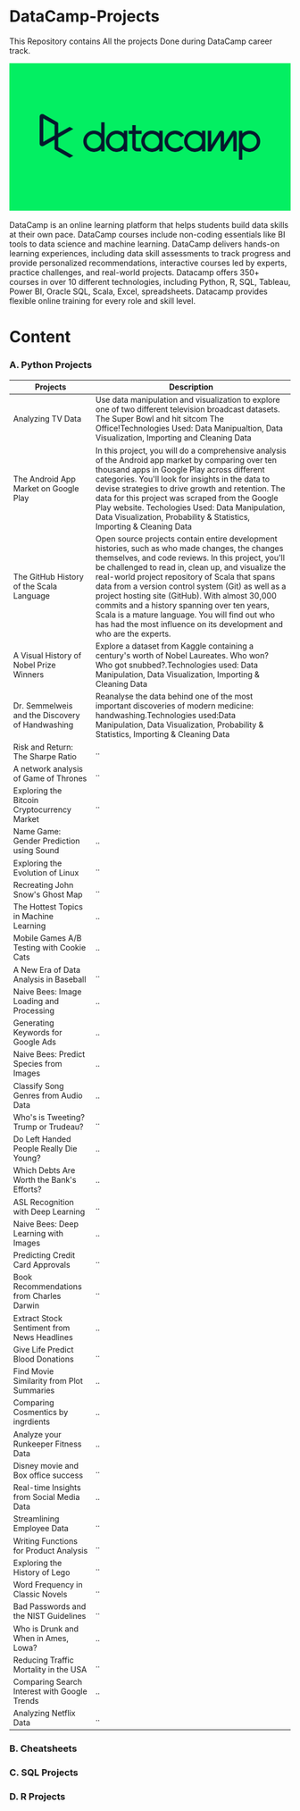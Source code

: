 # DataCamp-Projects
This Repository contains All the projects Done during DataCamp career track.

![DataCamp](datacamp.png)

DataCamp is an online learning platform that helps students build data skills at their own pace. DataCamp courses include non-coding essentials like BI tools to data science and machine learning. DataCamp delivers hands-on learning experiences, including data skill assessments to track progress and provide personalized recommendations, interactive courses led by experts, practice challenges, and real-world projects. Datacamp offers 350+ courses in over 10 different technologies, including Python, R, SQL, Tableau, Power BI, Oracle SQL, Scala, Excel, spreadsheets. Datacamp provides flexible online training for every role and skill level.

# Content
### A. Python Projects
| Projects|Description|
| -----|------|
|Analyzing TV Data|Use data manipulation and visualization to explore one of two different television broadcast datasets. The Super Bowl and hit sitcom The Office!Technologies Used: Data Manipualtion, Data Visualization, Importing and Cleaning Data|
|The Android App Market on Google Play |In this project, you will do a comprehensive analysis of the Android app market by comparing over ten thousand apps in Google Play across different  categories. You'll look for insights in the data to devise strategies to drive growth and retention. The data for this project was scraped from the Google Play website. Techologies Used: Data Manipulation, Data Visualization, Probability & Statistics, Importing & Cleaning Data|
|The GitHub History of the Scala Language|Open source projects contain entire development histories, such as who made changes, the changes themselves, and code reviews. In this project, you'll be challenged to read in, clean up, and visualize the real-world project repository of Scala that spans data from a version control system (Git) as well as a project hosting site (GitHub). With almost 30,000 commits and a history spanning over ten years, Scala is a mature language. You will find out who has had the most influence on its development and who are the experts.|Technologies used:Data Manipulation, Data Visualization, Importing & Cleaning Data
|A Visual History of Nobel Prize Winners|Explore a dataset from Kaggle containing a century's worth of Nobel Laureates. Who won? Who got snubbed?.Technologies used: Data Manipulation, Data Visualization, Importing & Cleaning Data|
|Dr. Semmelweis and the Discovery of Handwashing|Reanalyse the data behind one of the most important discoveries of modern medicine: handwashing.Technologies used:Data Manipulation, Data Visualization, Probability & Statistics, Importing & Cleaning Data|
|Risk and Return: The Sharpe Ratio|..|
|A network analysis of Game of Thrones|..|
|Exploring the Bitcoin Cryptocurrency Market|..|
|Name Game: Gender Prediction using Sound|..|
|Exploring the Evolution of Linux|..|
|Recreating John Snow's Ghost Map|..|
|The Hottest Topics in Machine Learning|..|
|Mobile Games A/B Testing with Cookie Cats|..|
|A New Era of Data Analysis in Baseball|..|
|Naive Bees: Image Loading and Processing|..|
|Generating Keywords for Google Ads|..|
|Naive Bees: Predict Species from Images|..|
|Classify Song Genres from Audio Data|..|
|Who's is Tweeting? Trump or Trudeau?|..|
|Do Left Handed People Really Die Young?|..|
|Which Debts Are Worth the Bank's Efforts?|..|
|ASL Recognition with Deep Learning|..|
|Naive Bees: Deep Learning with Images|..|
|Predicting Credit Card Approvals|..|
|Book Recommendations from Charles Darwin|..|
|Extract Stock Sentiment from News Headlines|..|
|Give Life Predict Blood Donations|..|
|Find Movie Similarity from Plot Summaries|..|
|Comparing Cosmentics by ingrdients|..|
|Analyze your Runkeeper Fitness Data|..|
|Disney movie and Box office success|..|
|Real-time Insights from Social Media Data|..|
|Streamlining Employee Data|..|
|Writing Functions for Product Analysis|..|
|Exploring the History of Lego|..|
|Word Frequency in Classic Novels|..|
|Bad Passwords and the NIST Guidelines|..|
|Who is Drunk and When in Ames, Lowa?|..|
|Reducing Traffic Mortality in the USA|..|
|Comparing Search Interest with Google Trends|..|
|Analyzing Netflix Data|..|
       
       
### B. Cheatsheets
### C. SQL Projects
### D. R Projects
